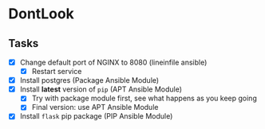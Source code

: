 # DontLook
## Tasks
- [X] Change default port of NGINX to 8080 (lineinfile ansible)
  - [X] Restart service
- [X] Install postgres (Package Ansible Module)
- [X] Install **latest** version of `pip` (APT Ansible Module)
  - [X] Try with package module first, see what happens as you keep going
  - [X] Final version: use APT Ansible Module
- [X] Install `flask` pip package (PIP Ansible Module)
